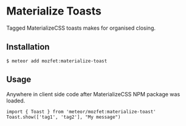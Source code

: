# Materialize Toasts

Tagged MaterializeCSS toasts makes for organised closing.

## Installation
```
$ meteor add mozfet:materialize-toast
```

## Usage
Anywhere in client side code after MaterializeCSS NPM package was loaded.
```
import { Toast } from 'meteor/mozfet:materialize-toast'
Toast.show(['tag1', 'tag2'], "My message")
```
